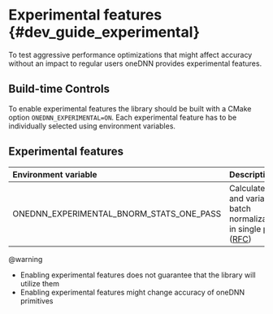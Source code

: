 Experimental features {#dev_guide_experimental}
===============================================

To test aggressive performance optimizations that might affect accuracy without
an impact to regular users oneDNN provides experimental features.

## Build-time Controls

To enable experimental features the library should be built with a CMake option
`ONEDNN_EXPERIMENTAL=ON`. Each experimental feature has to be individually
selected using environment variables.

## Experimental features

| Environment variable                     | Description
| :---                                     | :---
| ONEDNN_EXPERIMENTAL_BNORM_STATS_ONE_PASS | Calculate mean and variance in batch normalization(BN) in single pass ([RFC](https://github.com/oneapi-src/oneDNN/tree/rfcs/rfcs/20210519-single-pass-bnorm))

@warning
- Enabling experimental features does not guarantee that the library will utilize them
- Enabling experimental features might change accuracy of oneDNN primitives
